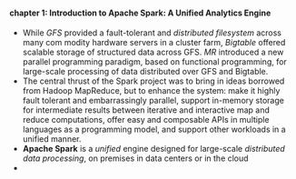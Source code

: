 #### chapter 1: Introduction to Apache Spark: A Unified Analytics Engine

- While *GFS* provided a fault-tolerant and *distributed filesystem* across many com
modity hardware servers in a cluster farm, *Bigtable* offered scalable storage of
structured data across GFS. *MR* introduced a new parallel programming paradigm, based on functional programming, for large-scale processing of data distributed over GFS and Bigtable.
-  The central thrust of the Spark project was to bring in ideas borrowed from Hadoop MapReduce, 
but to enhance the system: make it highly fault tolerant and embarrassingly
parallel, support in-memory storage for intermediate results between iterative and
interactive map and reduce computations, offer easy and composable APIs in multiple 
languages as a programming model, and support other workloads in a unified
manner. 
- **Apache Spark** is a *unified* engine designed for large-scale *distributed data processing*,
on premises in data centers or in the cloud
- 